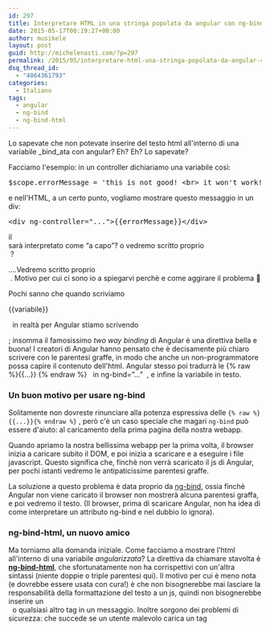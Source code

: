 ```yaml
---
id: 297
title: Interpretare HTML in una stringa popolata da angular con ng-bind-html
date: 2015-05-17T00:19:27+00:00
author: musikele
layout: post
guid: http://michelenasti.com/?p=297
permalink: /2015/05/interpretare-html-una-stringa-popolata-da-angular-con-ng-bind-html/
dsq_thread_id:
  - "4064361793"
categories:
  - Italiano
tags:
  - angular
  - ng-bind
  - ng-bind-html
---
```

Lo sapevate che non potevate inserire del testo html all'interno di una variabile _bind_ata con angular? Eh? Eh? Lo sapevate?

Facciamo l'esempio: in un controller dichiariamo una variabile così:

<pre class="lang:default decode:true ">$scope.errorMessage = 'this is not good! &lt;br&gt; it won't work!'</pre>

e nell'HTML, a un certo punto, vogliamo mostrare questo messaggio in un div:

<pre class="lang:default decode:true ">&lt;div ng-controller="..."&gt;{{errorMessage}}&lt;/div&gt;</pre>

il <br> sarà interpretato come &#8220;a capo&#8221;? o vedremo scritto proprio <span class="lang:default decode:true  crayon-inline "><br></span> ?

....Vedremo scritto proprio <span class="lang:default decode:true  crayon-inline "><br></span> . Motivo per cui ci sono io a spiegarvi perchè e come aggirare il problema 🙂

Pochi sanno che quando scriviamo <span class="lang:default decode:true  crayon-inline "><p>{{variabile}}</p></span>  in realtà per Angular stiamo scrivendo <span class="lang:default decode:true  crayon-inline"><p ng-bind=&#8221;variabile&#8221;></p></span>; insomma il famosissimo _two way binding_ di Angular è una direttiva bella e buona! I creatori di Angular hanno pensato che è decisamente più chiaro scrivere con le parentesi graffe, in modo che anche un non-programmatore possa capire il contenuto dell'html. Angular stesso poi tradurrà le <span class="lang:default decode:true  crayon-inline ">{% raw %}{{...}} {% endraw %} </span>  in <span class="lang:default decode:true  crayon-inline ">ng-bind=&#8221;...&#8221;</span>  , e infine la variabile in testo.

### Un buon motivo per usare ng-bind

Solitamente non dovreste rinunciare alla potenza espressiva delle `{% raw %}{{...}}{% endraw %}` , però c'è un caso speciale che magari `ng-bind` può essere d'aiuto: al caricamento della prima pagina della nostra webapp.

Quando apriamo la nostra bellissima webapp per la prima volta, il browser inizia a caricare subito il DOM, e poi inizia a scaricare e a eseguire i file javascript. Questo significa che, finchè non verrà scaricato il js di Angular, per pochi istanti vedremo le antipaticissime parentesi graffe.

La soluzione a questo problema è data proprio da [ng-bind](https://docs.angularjs.org/api/ng/directive/ngBind), ossia finchè Angular non viene caricato il browser non mostrerà alcuna parentesi graffa, e poi vedremo il testo. (Il browser, prima di scaricare Angular, non ha idea di come interpretare un attributo ng-bind e nel dubbio lo ignora).

### ng-bind-html, un nuovo amico

Ma torniamo alla domanda iniziale. Come facciamo a mostrare l'html all'interno di una variabile _angularizzata_? La direttiva da chiamare stavolta è [**ng-bind-html**](https://docs.angularjs.org/api/ng/directive/ngBindHtml), che sfortunatamente non ha corrispettivi con un'altra sintassi (niente doppie o triple parentesi qui). Il motivo per cui è meno nota (e dovrebbe essere usata con cura!) è che non bisognerebbe mai lasciare la responsabilità della formattazione del testo a un js, quindi non bisognerebbe inserire un <span class="lang:default decode:true  crayon-inline "><br></span>  o qualsiasi altro tag in un messaggio. Inoltre sorgono dei problemi di sicurezza: che succede se un utente malevolo carica un tag <span class="lang:default decode:true  crayon-inline "><script></span> ?

Almeno per questo Angular ci mette in guardia, e infatti specifica chiaramente nella guida che per usare ng-bind-html bisogna iniettare **$sanitize** di angular, così da eliminare eventuali tag scomodi. Senza l'import di $sanitize non dovrebbe proprio funzionare, questo per farvi capire quanto è importante ripulire codice che potrebbe essere compromesso.

Morale: usate <span class="lang:default decode:true  crayon-inline ">ng-bind-html</span>  con coscienza, ma utilizzatelo solo in pochi punti ben documentati dell'applicazione, altrimenti in futuro potreste essere anche vittima di attacchi. Nel mio caso, l'ho usato per una fix rapida su un messaggio di errore che arrivava dal server (ove risiedeva il famigerato <span class="lang:default decode:true  crayon-inline "><br></span> ). Quando ci sono rilasci non si può ragionare troppo 🙂